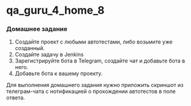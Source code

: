 # qa_guru_4_home_8

### Домашнее задание
1. Создайте проект с любыми автотестами, либо возьмите уже созданный.
2. Создайте задачу в Jenkins
3. Зарегистрируйте бота в Telegram, создайте чат и добавьте бота в него.
4. Добавьте бота к вашему проекту.

Для выполнения домашнего задания нужно приложить скриншот из телеграм-чата с нотификацией о прохождении автотестов в поле ответа.
